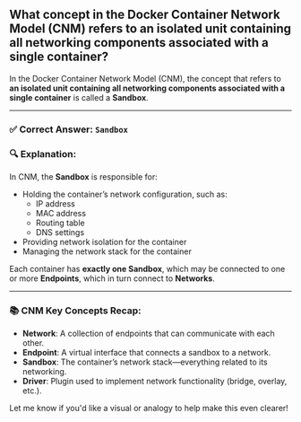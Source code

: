 ## What concept in the Docker Container Network Model (CNM) refers to an isolated unit containing all networking components associated with a single container?

In the Docker Container Network Model (CNM), the concept that refers to **an isolated unit containing all networking components associated with a single container** is called a **Sandbox**.

---

### ✅ **Correct Answer: `Sandbox`**

### 🔍 Explanation:

In CNM, the **Sandbox** is responsible for:

- Holding the container’s network configuration, such as:
  - IP address
  - MAC address
  - Routing table
  - DNS settings
- Providing network isolation for the container
- Managing the network stack for the container

Each container has **exactly one Sandbox**, which may be connected to one or more **Endpoints**, which in turn connect to **Networks**.

---

### 📚 CNM Key Concepts Recap:

- **Network**: A collection of endpoints that can communicate with each other.
- **Endpoint**: A virtual interface that connects a sandbox to a network.
- **Sandbox**: The container’s network stack—everything related to its networking.
- **Driver**: Plugin used to implement network functionality (bridge, overlay, etc.).

Let me know if you'd like a visual or analogy to help make this even clearer!
